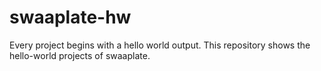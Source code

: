 # swaaplate-hw
Every project begins with a hello world output. This repository shows the hello-world projects of swaaplate.
